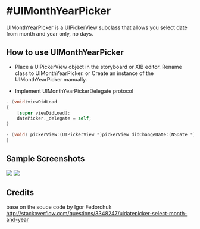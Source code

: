 #UIMonthYearPicker
=================
UIMonthYearPicker is a UIPickerView subclass that allows you select date from month and year only, no days.

## How to use UIMonthYearPicker

* Place a UIPickerView object in the storyboard or XIB editor. Rename class to UIMonthYearPicker.
or 
Create an instance of the UIMonthYearPicker manually. 

* Implement UIMonthYearPickerDelegate protocol

```objective-c
- (void)viewDidLoad
{
    [super viewDidLoad];
    datePicker._delegate = self;
}

- (void) pickerView:(UIPickerView *)pickerView didChangeDate:(NSDate *)newDate {
}
```

## Sample Screenshots
<img src="https://github.com/jeksys/UIMonthYearPicker/raw/master/Screenshots/UIMonthYearPicker_setup.png">
<img src="https://github.com/jeksys/UIMonthYearPicker/raw/master/Screenshots/sample.png">

## Credits
base on the souce code by Igor Fedorchuk  http://stackoverflow.com/questions/3348247/uidatepicker-select-month-and-year
